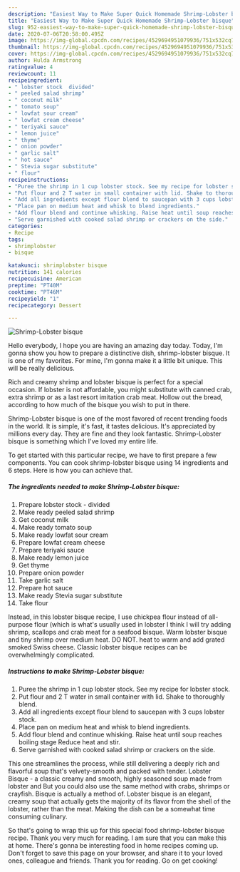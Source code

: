 ```yaml
---
description: "Easiest Way to Make Super Quick Homemade Shrimp-Lobster bisque"
title: "Easiest Way to Make Super Quick Homemade Shrimp-Lobster bisque"
slug: 952-easiest-way-to-make-super-quick-homemade-shrimp-lobster-bisque
date: 2020-07-06T20:58:00.495Z
image: https://img-global.cpcdn.com/recipes/4529694951079936/751x532cq70/shrimp-lobster-bisque-recipe-main-photo.jpg
thumbnail: https://img-global.cpcdn.com/recipes/4529694951079936/751x532cq70/shrimp-lobster-bisque-recipe-main-photo.jpg
cover: https://img-global.cpcdn.com/recipes/4529694951079936/751x532cq70/shrimp-lobster-bisque-recipe-main-photo.jpg
author: Hulda Armstrong
ratingvalue: 4
reviewcount: 11
recipeingredient:
- " lobster stock  divided"
- " peeled salad shrimp"
- " coconut milk"
- " tomato soup"
- " lowfat sour cream"
- " lowfat cream cheese"
- " teriyaki sauce"
- " lemon juice"
- " thyme"
- " onion powder"
- " garlic salt"
- " hot sauce"
- " Stevia sugar substitute"
- " flour"
recipeinstructions:
- "Puree the shrimp in 1 cup lobster stock. See my recipe for lobster stock."
- "Put flour and 2 T water in small container with lid. Shake to thoroughly blend."
- "Add all ingredients except flour blend to saucepan with 3 cups lobster stock."
- "Place pan on medium heat and whisk to blend ingredients."
- "Add flour blend and continue whisking. Raise heat until soup reaches boiling stage  Reduce heat and stir."
- "Serve garnished with cooked salad shrimp or crackers on the side."
categories:
- Recipe
tags:
- shrimplobster
- bisque

katakunci: shrimplobster bisque 
nutrition: 141 calories
recipecuisine: American
preptime: "PT40M"
cooktime: "PT46M"
recipeyield: "1"
recipecategory: Dessert

---
```



![Shrimp-Lobster bisque](https://img-global.cpcdn.com/recipes/4529694951079936/751x532cq70/shrimp-lobster-bisque-recipe-main-photo.jpg)

Hello everybody, I hope you are having an amazing day today. Today, I'm gonna show you how to prepare a distinctive dish, shrimp-lobster bisque. It is one of my favorites. For mine, I'm gonna make it a little bit unique. This will be really delicious.

Rich and creamy shrimp and lobster bisque is perfect for a special occasion. If lobster is not affordable, you might substitute with canned crab, extra shrimp or as a last resort imitation crab meat. Hollow out the bread, according to how much of the bisque you wish to put in there.

Shrimp-Lobster bisque is one of the most favored of recent trending foods in the world. It is simple, it's fast, it tastes delicious. It's appreciated by millions every day. They are fine and they look fantastic. Shrimp-Lobster bisque is something which I've loved my entire life.


To get started with this particular recipe, we have to first prepare a few components. You can cook shrimp-lobster bisque using 14 ingredients and 6 steps. Here is how you can achieve that.

<!--inarticleads1-->

##### The ingredients needed to make Shrimp-Lobster bisque:

1. Prepare  lobster stock - divided
1. Make ready  peeled salad shrimp
1. Get  coconut milk
1. Make ready  tomato soup
1. Make ready  lowfat sour cream
1. Prepare  lowfat cream cheese
1. Prepare  teriyaki sauce
1. Make ready  lemon juice
1. Get  thyme
1. Prepare  onion powder
1. Take  garlic salt
1. Prepare  hot sauce
1. Make ready  Stevia sugar substitute
1. Take  flour


Instead, in this lobster bisque recipe, I use chickpea flour instead of all-purpose flour (which is what&#39;s usually used in lobster I think I will try adding shrimp, scallops and crab meat for a seafood bisque. Warm lobster bisque and tiny shrimp over medium heat. DO NOT. heat to warm and add grated smoked Swiss cheese. Classic lobster bisque recipes can be overwhelmingly complicated. 

<!--inarticleads2-->

##### Instructions to make Shrimp-Lobster bisque:

1. Puree the shrimp in 1 cup lobster stock. See my recipe for lobster stock.
1. Put flour and 2 T water in small container with lid. Shake to thoroughly blend.
1. Add all ingredients except flour blend to saucepan with 3 cups lobster stock.
1. Place pan on medium heat and whisk to blend ingredients.
1. Add flour blend and continue whisking. Raise heat until soup reaches boiling stage  Reduce heat and stir.
1. Serve garnished with cooked salad shrimp or crackers on the side.


This one streamlines the process, while still delivering a deeply rich and flavorful soup that&#39;s velvety-smooth and packed with tender. Lobster Bisque - a classic creamy and smooth, highly seasoned soup made from lobster and But you could also use the same method with crabs, shrimps or crayfish. Bisque is actually a method of. Lobster bisque is an elegant, creamy soup that actually gets the majority of its flavor from the shell of the lobster, rather than the meat. Making the dish can be a somewhat time consuming culinary. 

So that's going to wrap this up for this special food shrimp-lobster bisque recipe. Thank you very much for reading. I am sure that you can make this at home. There's gonna be interesting food in home recipes coming up. Don't forget to save this page on your browser, and share it to your loved ones, colleague and friends. Thank you for reading. Go on get cooking!
